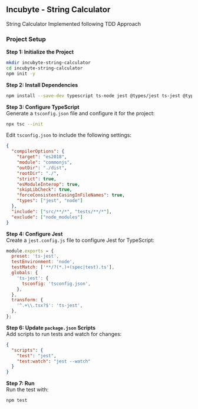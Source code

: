 ## Incubyte - String Calculator
String Calculator Implemented following TDD Approach

### Project Setup

**Step 1: Initialize the Project**  

```sh
mkdir incubyte-string-calculator
cd incubyte-string-calculator
npm init -y
```

**Step 2: Install Dependencies**  
```sh
npm install --save-dev typescript ts-node jest @types/jest ts-jest @types/node
```

**Step 3: Configure TypeScript**  
Generate a `tsconfig.json` file and configure it for the project:
```sh
npx tsc --init
```

Edit `tsconfig.json` to include the following settings:
```json
{
  "compilerOptions": {
    "target": "es2018",
    "module": "commonjs",
    "outDir": "./dist",
    "rootDir": "./",
    "strict": true,
    "esModuleInterop": true,
    "skipLibCheck": true,
    "forceConsistentCasingInFileNames": true,
    "types": ["jest", "node"]
  },
  "include": ["src/**/*", "tests/**/*"],
  "exclude": ["node_modules"]
}
```

**Step 4: Configure Jest**  
Create a `jest.config.js` file to configure Jest for TypeScript:
```javascript
module.exports = {
  preset: 'ts-jest',
  testEnvironment: 'node',
  testMatch: ['**/?(*.)+(spec|test).ts'],
  globals: {
    'ts-jest': {
      tsconfig: 'tsconfig.json',
    },
  },
  transform: {
    '^.+\\.tsx?$': 'ts-jest',
  },
};
```

**Step 6: Update `package.json` Scripts**  
Add scripts to run tests and watch for changes:
```json
{
  "scripts": {
    "test": "jest",
    "test:watch": "jest --watch"
  }
}
```

**Step 7: Run**  
Run the test with:
```sh
npm test
```